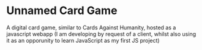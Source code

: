 # Unnamed Card Game
A digital card game, similar to Cards Against Humanity, hosted as a javascript webapp
(I am developing by request of a client, whilst also using it as an opporunity to learn JavaScript as my first JS project)
